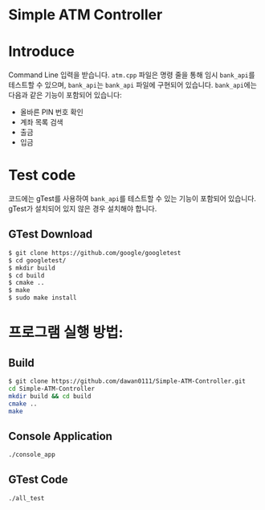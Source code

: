 # Simple ATM Controller

# Introduce
Command Line 입력을 받습니다. `atm.cpp` 파일은 명령 줄을 통해 임시 `bank_api`를 테스트할 수 있으며, `bank_api`는 `bank_api` 파일에 구현되어 있습니다. `bank_api`에는 다음과 같은 기능이 포함되어 있습니다:

- 올바른 PIN 번호 확인
- 계좌 목록 검색
- 출금
- 입금

# Test code
코드에는 gTest를 사용하여 `bank_api`를 테스트할 수 있는 기능이 포함되어 있습니다. gTest가 설치되어 있지 않은 경우 설치해야 합니다.
## GTest Download
```sh
$ git clone https://github.com/google/googletest
$ cd googletest/
$ mkdir build
$ cd build
$ cmake ..
$ make
$ sudo make install
```

# 프로그램 실행 방법:
## Build
```sh
$ git clone https://github.com/dawan0111/Simple-ATM-Controller.git
cd Simple-ATM-Controller
mkdir build && cd build
cmake ..
make
```
## Console Application
```sh
./console_app
```
## GTest Code
```sh
./all_test
```